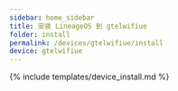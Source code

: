 ```yaml
---
sidebar: home_sidebar
title: 安装 LineageOS 到 gtelwifiue
folder: install
permalink: /devices/gtelwifiue/install
device: gtelwifiue
---
```

{% include templates/device_install.md %}
